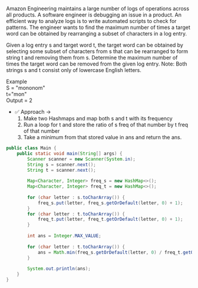 Amazon Engineering maintains a large number of logs of operations across all products. A software engineer is debugging an issue in a product. An efficient way to analyze logs is to write automated scripts to check for patterns. The engineer wants to find the maximum number of times a target word can be obtained by rearranging a subset of characters in a log entry.

Given a log entry s and target word t, the target word can be obtained by selecting some subset of characters from s that can be rearranged to form string t and removing them from s. Determine the maximum number of times the target word can be removed from the given log entry.
Note: Both strings s and t consist only of lowercase English letters.


Example <br>
S = "mononom" <br>
t="mon" <br>
Output = 2 <br>

- ✅ Approach -> <br> 
  1. Make two Hashmaps and map both s and t with its frequency
  2. Run a loop for t and store the ratio of s freq of that number by t freq of that number
  3. Take a minimum from that stored value in ans and return the ans.

```java
public class Main {
    public static void main(String[] args) {
        Scanner scanner = new Scanner(System.in);
        String s = scanner.next();
        String t = scanner.next();
 
        Map<Character, Integer> freq_s = new HashMap<>();
        Map<Character, Integer> freq_t = new HashMap<>();
 
        for (char letter : s.toCharArray()) {
            freq_s.put(letter, freq_s.getOrDefault(letter, 0) + 1);
        }
        for (char letter : t.toCharArray()) {
            freq_t.put(letter, freq_t.getOrDefault(letter, 0) + 1);
        }
 
        int ans = Integer.MAX_VALUE;
 
        for (char letter : t.toCharArray()) {
            ans = Math.min(freq_s.getOrDefault(letter, 0) / freq_t.getOrDefault(letter, 0), ans);
        }
 
        System.out.println(ans);
    }
}
